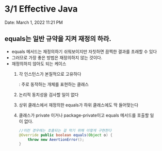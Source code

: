 # 3/1 Effective Java

Date: March 1, 2022 11:21 PM

## equals는 일반 규약을 지켜 재정의 하라.

- equals 메서드는 재정의하기 쉬워보이지만 자칫하면 끔찍한 결과를 초래할 수 있다
- 그러므로 가장 좋은 방법은 재정의하지 않는 것이다.
- 재정의하지 않아도 되는 케이스
    1. 각 인스턴스가 본질적으로 고유하다
        
        : 주로 동작하는 개체를 표현하는 클래스
        
    2. 논리적 동치성을 검사할 일이 없다
    3. 상위 클래스에서 재정의한 equals가 하위 클래스에도 딱 들어맞는다
    4. 클래스가 private 이거나 package-private이고 equals 메서드를 호출할 일이 없다.
        
        ```java
        //이런 경우에는 호출되는 걸 막기 위해 이렇게 구현한다
        @Override public boolean equals(Object o) {
        	throw new AeertionError();
        }
        ```